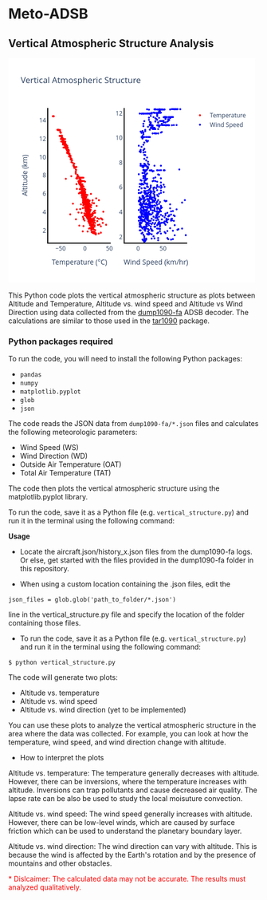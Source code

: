 # Meto-ADSB 

## Vertical Atmospheric Structure Analysis 

![Bnegaluru](bengaluru.png)

This Python code plots the vertical atmospheric structure as plots between Altitude and Temperature, Altitude vs. wind speed and Altitude vs Wind Direction using data collected from the [dump1090-fa](https://www.flightaware.com/adsb/piaware/install) ADSB decoder. The calculations are similar to those used in the [tar1090](https://github.com/wiedehopf/tar1090) package.

### Python packages required

To run the code, you will need to install the following Python packages:

* `pandas`
* `numpy`
* `matplotlib.pyplot`
* `glob`
* `json`

The code reads the JSON data from `dump1090-fa/*.json` files and calculates the following meteorologic parameters:

* Wind Speed (WS)
* Wind Direction (WD)
* Outside Air Temperature (OAT)
* Total Air Temperature (TAT)

The code then plots the vertical atmospheric structure using the matplotlib.pyplot library.

To run the code, save it as a Python file (e.g. `vertical_structure.py`) and run it in the terminal using the following command:

**Usage**
* Locate the aircraft.json/history_x.json files from the dump1090-fa logs. Or else, get started with the files provided in the dump1090-fa folder in this repository. 

* When using a custom location containing the .json files, edit the 

```
json_files = glob.glob('path_to_folder/*.json')
``` 

line in the vertical_structure.py file and specify the location of the folder containing those files.


* To run the code, save it as a Python file (e.g. `vertical_structure.py`) and run it in the terminal using the following command:

```
$ python vertical_structure.py
```

The code will generate two plots:

* Altitude vs. temperature
* Altitude vs. wind speed
* Altitude vs. wind direction (yet to be implemented)

You can use these plots to analyze the vertical atmospheric structure in the area where the data was collected. For example, you can look at how the temperature, wind speed, and wind direction change with altitude.

* How to interpret the plots

Altitude vs. temperature: The temperature generally decreases with altitude. However, there can be inversions, where the temperature increases with altitude. Inversions can trap pollutants and cause decreased air quality. The lapse rate can be also be used to study the local moisuture convection.

Altitude vs. wind speed: The wind speed generally increases with altitude. However, there can be low-level winds, which are caused by surface friction which can be used to understand the planetary boundary layer.

Altitude vs. wind direction: The wind direction can vary with altitude. This is because the wind is affected by the Earth's rotation and by the presence of mountains and other obstacles.

<span style="color:red">* Dislcaimer: The calculated data may not be accurate. The results must analyzed qualitatively.</span>